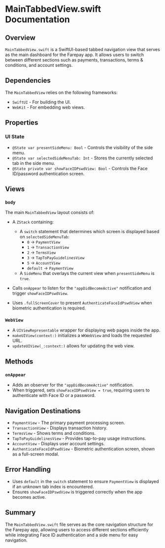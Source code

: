 # MainTabbedView.swift Documentation

## Overview
`MainTabbedView.swift` is a SwiftUI-based tabbed navigation view that serves as the main dashboard for the Farepay app. It allows users to switch between different sections such as payments, transactions, terms & conditions, and account settings.

## Dependencies
The `MainTabbedView` relies on the following frameworks:
- `SwiftUI` - For building the UI.
- `WebKit` - For embedding web views.

## Properties

### UI State
- `@State var presentSideMenu: Bool` - Controls the visibility of the side menu.
- `@State var selectedSideMenuTab: Int` - Stores the currently selected tab in the side menu.
- `@State private var showFaceIDPswdView: Bool` - Controls the Face ID/password authentication screen.

## Views

### `body`
The main `MainTabbedView` layout consists of:
- A `ZStack` containing:
  - A `switch` statement that determines which screen is displayed based on `selectedSideMenuTab`:
    - `0` → `PaymentView`
    - `1` → `TransactionView`
    - `2` → `TermsView`
    - `3` → `TapToPayGuidelinesView`
    - `5` → `AccountView`
    - `default` → `PaymentView`
  - A `SideMenu` that overlays the current view when `presentSideMenu` is `true`.

- Calls `onAppear` to listen for the `"appDidBecomeActive"` notification and trigger `showFaceIDPswdView`.

- Uses `.fullScreenCover` to present `AuthenticateFaceIdPswdView` when biometric authentication is required.

### `WebView`
- A `UIViewRepresentable` wrapper for displaying web pages inside the app.
- `makeUIView(context:)` initializes a `WKWebView` and loads the requested URL.
- `updateUIView(_:context:)` allows for updating the web view.

## Methods

### `onAppear`
- Adds an observer for the `"appDidBecomeActive"` notification.
- When triggered, sets `showFaceIDPswdView = true`, requiring users to authenticate with Face ID or a password.

## Navigation Destinations
- `PaymentView` - The primary payment processing screen.
- `TransactionView` - Displays transaction history.
- `TermsView` - Shows terms and conditions.
- `TapToPayGuidelinesView` - Provides tap-to-pay usage instructions.
- `AccountView` - Displays user account settings.
- `AuthenticateFaceIdPswdView` - Biometric authentication screen, shown as a full-screen modal.

## Error Handling
- Uses `default` in the `switch` statement to ensure `PaymentView` is displayed if an unknown tab index is encountered.
- Ensures `showFaceIDPswdView` is triggered correctly when the app becomes active.

## Summary
The `MainTabbedView.swift` file serves as the core navigation structure for the Farepay app, allowing users to access different sections efficiently while integrating Face ID authentication and a side menu for easy navigation.


